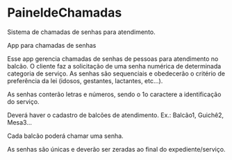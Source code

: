 # PaineldeChamadas
Sistema de chamadas de senhas para atendimento.


App para chamadas de senhas

Esse app gerencia chamadas de senhas de pessoas para atendimento no balcão. O cliente faz a solicitação de uma senha numérica de determinada categoria de serviço. As senhas são sequenciais e obedecerão o critério de preferência da lei (idosos, gestantes, lactantes, etc...). 

As senhas conterão letras e números, sendo o 1o caractere a identificação do serviço.

Deverá haver o cadastro de balcões de atendimento. Ex.: Balcão1, Guichê2, Mesa3...

Cada balcão poderá chamar uma senha.

As senhas são únicas e deverão ser zeradas ao final do expediente/serviço.

